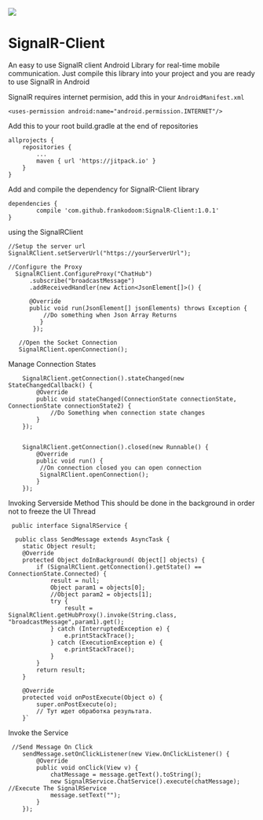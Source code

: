 
[![](https://jitpack.io/v/frankodoom/SignalR-Client.svg)](https://jitpack.io/#frankodoom/SignalR-Client)
# SignalR-Client

An easy to use SignalR client Android Library for real-time mobile communication. Just compile this library into your project
and you are ready to use SignalR in Android

SignalR requires internet permision, add this in your  `AndroidManifest.xml `

 `<uses-permission android:name="android.permission.INTERNET"/> `

Add this to your root build.gradle at the end of repositories

	allprojects {
		repositories {
			...
			maven { url 'https://jitpack.io' }
		}
	}
  
  Add and compile the dependency for SignalR-Client library
  
  	dependencies {
	        compile 'com.github.frankodoom:SignalR-Client:1.0.1'
	}
 
 using the SignalRClient
    
    //Setup the server url 
    SignalRClient.setServerUrl("https://yourServerUrl");
    
    //Configure the Proxy    
      SignalRClient.ConfigureProxy("ChatHub")
          .subscribe("broadcastMessage")
          .addReceivedHandler(new Action<JsonElement[]>() {
          
          @Override
          public void run(JsonElement[] jsonElements) throws Exception {
              //Do something when Json Array Returns
             }
           });
           
       //Open the Socket Connection    
       SignalRClient.openConnection(); 
       

   Manage Connection States


        SignalRClient.getConnection().stateChanged(new StateChangedCallback() {
            @Override
            public void stateChanged(ConnectionState connectionState, ConnectionState connectionState2) {
                //Do Something when connection state changes
            }
        });


        SignalRClient.getConnection().closed(new Runnable() {
            @Override
            public void run() {
             //On connection closed you can open connection
             SignalRClient.openConnection();
            }
        });


Invoking Serverside Method
 This should be done in the background in order not to freeze the UI Thread
     
     public interface SignalRService {
      
      public class SendMessage extends AsyncTask {
        static Object result;
        @Override
        protected Object doInBackground( Object[] objects) {
            if (SignalRClient.getConnection().getState() == ConnectionState.Connected) {
                result = null;
                Object param1 = objects[0];
                //Object param2 = objects[1];
                try {
                    result = SignalRClient.getHubProxy().invoke(String.class, "broadcastMessage",param1).get();
                } catch (InterruptedException e) {
                    e.printStackTrace();
                } catch (ExecutionException e) {
                    e.printStackTrace();
                }
            }
            return result;
        }

        @Override
        protected void onPostExecute(Object o) {
            super.onPostExecute(o);
            // Тут идет обработка результата.
        }`


Invoke the Service	
   
     //Send Message On Click
        sendMessage.setOnClickListener(new View.OnClickListener() {
            @Override
            public void onClick(View v) {
                chatMessage = message.getText().toString();
                new SignalRService.ChatService().execute(chatMessage); //Execute The SignalRService
                message.setText("");
            }
        });
